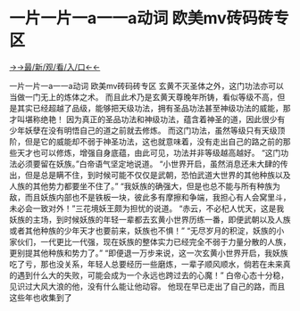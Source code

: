 # 一片一片一a一一a动词 欧美mv砖码砖专区

<a href="https://m8k3.cc">→→最/新/观/看/入/口←←</a>

一片一片一a一一a动词 欧美mv砖码砖专区
玄黄不灭圣体之外，这门功法亦可以当做一门无上的炼体之术。
    而且此术乃是玄黄天尊晚年所铸，看似等级不高，但是其实已经超越了品级，能够把天级功法，拥有圣品功法甚至神级功法的威能，那才叫堪称绝艳！
    因为真正的圣品功法和神级功法，蕴含着神圣的道，因此很少有少年妖孽在没有明悟自己的道之前就去修炼。
    而这门功法，虽然等级只有天级顶阶，但是它的威能却不弱于神圣功法，这也就意味着，没有走出自己的路之前的那些天才也可以修炼，增强自身底蕴，由此可见，功法并非等级越高越好。
    “这门功法必须要留在妖族。”白帝语气坚定地说道。
    “小世界开启，虽然消息还未大肆的传出，但是总是瞒不住，到时候可能不仅仅是武朝，恐怕武道大世界的其他种族以及人族的其他势力都要坐不住了。”
    “我妖族的确强大，但是也总不能与所有种族为敌，而且妖族内部也不是铁板一块，彼此多有摩擦和争端，我担心有人会窝里斗，未必会一致对外！”三花境妖王颇为担忧的说道。
    “赤云，不必杞人忧天，这是我妖族的主场，到时候妖族的年轻一辈都去玄黄小世界历练一番，即便武朝以及人族或者其他种族的少年天才也要前来，妖族也不惧！”
    “无尽岁月的积淀，妖族的小家伙们，一代更比一代强，现在妖族的整体实力已经完全不弱于力量分散的人族，更别提其他种族和势力了。”
    “即便退一万步来说，这一次玄黄小世界开启，我妖族吃了亏，那也没关系，年轻人总要经历一些磨炼，一辈子顺风顺水，倘若在未来真的遇到什么大的失败，可能会成为一个永远也跨过去的心魔！”
    白帝心态十分稳，见识过大风大浪的他，没有什么能让他动容。
    他现在早已走出了自己的路，而且这些年也收集到了
